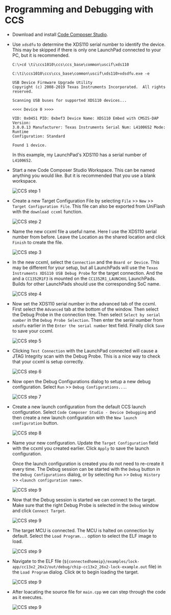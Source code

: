 # Programming and Debugging with CCS

-   Download and install [Code Composer Studio][ccs].

-   Use `xdsdfu` to determine the XDS110 serial number to identify the device.
    This may be skipped if there is only one LaunchPad connected to your PC, but
    it is recommended.

    ```
    C:\>cd \ti\ccs1010\ccs\ccs_base\common\uscif\xds110

    C:\ti\ccs1010\ccs\ccs_base\common\uscif\xds110>xdsdfu.exe -e

    USB Device Firmware Upgrade Utility
    Copyright (c) 2008-2019 Texas Instruments Incorporated.  All rights reserved.

    Scanning USB buses for supported XDS110 devices...

    <<<< Device 0 >>>>

    VID: 0x0451 PID: 0xbef3 Device Name: XDS110 Embed with CMSIS-DAP Version:
    3.0.0.13 Manufacturer: Texas Instruments Serial Num: L4100652 Mode: Runtime
    Configuration: Standard

    Found 1 device.

    ```

    In this example, my LaunchPad's XDS110 has a serial number of `L4100652`.

-   Start a new Code Composer Studio Workspace. This can be named anything you
    would like. But it is recommended that you use a blank workspace.

    ![CCS step 1](images/ccs-1.jpg)

-   Create a new Target Configuration File by selecting `File` >> `New` >>
    `Target Configuration File`. This file can also be exported from UniFlash
    with the `download ccxml` function.

    ![CCS step 2](images/ccs-2.jpg)

-   Name the new ccxml file a useful name. Here I use the XDS110 serial number
    from before. Leave the Location as the shared location and click `Finish` to
    create the file.

    ![CCS step 3](images/ccs-3.jpg)

-   In the new ccxml, select the `Connection` and the `Board or Device`. This
    may be different for your setup, but all LaunchPads will use the
    `Texas Instruments XDS110 USB Debug Probe` for the target connection. And
    the and a `CC1352R1F3` is mounted on the `CC1352R1_LAUNCHXL` LaunchPads.
    Builds for other LaunchPads should use the corresponding SoC name.

    ![CCS step 4](images/ccs-4.jpg)

-   Now set the XDS110 serial number in the advanced tab of the ccxml. First
    select the `Advanced` tab at the bottom of the window. Then select the Debug
    Probe in the connection tree. Then select `Select by serial number` in the
    `Debug Probe Selection`. Then enter the serial number from `xdsdfu` earlier
    in the `Enter the serial number` text field. Finally click `Save` to save
    your ccxml.

    ![CCS step 5](images/ccs-5.jpg)

-   Clicking `Test Connection` with the LaunchPad connected will cause a JTAG
    Integrity scan with the Debug Probe. This is a nice way to check that your
    ccxml is setup correctly.

    ![CCS step 6](images/ccs-6.jpg)

-   Now open the Debug Configurations dialog to setup a new debug configuration.
    Select `Run` >> `Debug Configurations...`.

    ![CCS step 7](images/ccs-7.jpg)

-   Create a new launch configuration from the default CCS launch configuration.
    Select `Code Composer Studio - Device Debugging` and then create a new
    launch configuration with the `New launch configuration` button.

    ![CCS step 8](images/ccs-8.jpg)

-   Name your new configuration. Update the `Target Configuration` field with
    the ccxml you created earlier. Click `Apply` to save the launch
    configuration.

    Once the launch configuration is created you do not need to re-create it
    every time. The Debug session can be started with the `Debug` button in the
    `Debug Configurations` dialog, or by selecting `Run` >> `Debug History` >>
    `<launch configuration name>`.

    ![CCS step 9](images/ccs-9.jpg)

-   Now that the Debug session is started we can connect to the target. Make
    sure that the right Debug Probe is selected in the `Debug` window and click
    `Connect Target`.

    ![CCS step 9](images/ccs-10.jpg)

-   The target MCU is connected. The MCU is halted on connection by default.
    Select the `Load Program...` option to select the ELF image to load.

    ![CCS step 9](images/ccs-11.jpg)

-   Navigate to the ELF file
    (`${connectedhomeip}/examples/lock-app/cc13x2_26x2/out/debug/chip-cc13x2_26x2-lock-example.out`
    file) in the `Load Program` dialog. Click `OK` to begin loading the target.

    ![CCS step 9](images/ccs-12.jpg)

-   After loacating the source file for `main.cpp` we can step through the code
    as it executes.

    ![CCS step 9](images/ccs-13.jpg)

[ccs]: https://www.ti.com/tool/CCSTUDIO
